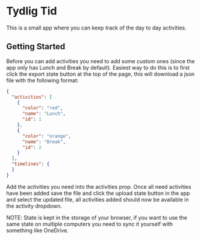 # Tydlig Tid

This is a small app where you can keep track of the day to day activities.

## Getting Started

Before you can add activities you need to add some custom ones (since the app only has Lunch and Break by default).
Easiest way to do this is to first click the export state button at the top of the page, this will download a json file with the following format:
```json
{
  "activities": [
    {
      "color": "red",
      "name": "Lunch",
      "id": 1
    },
    {
      "color": "orange",
      "name": "Break",
      "id": 2
    }
  ],
  "timelines": {
  }
}
```
Add the activities you need into the activities prop. Once all need activities have been added save the file and click the upload state button in the app and select the updated file, all activities added should now be available in the activity dropdown.

NOTE: State is kept in the storage of your browser, if you want to use the same state on multiple computers you need to sync it yourself with something like OneDrive.
